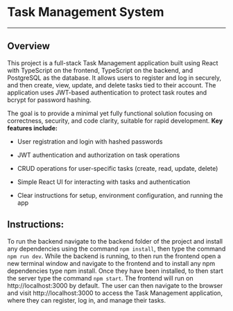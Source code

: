 # Task Management System
---

## Overview
This project is a full-stack Task Management application built using React with TypeScript on the frontend, TypeScript on the backend, and PostgreSQL as the database. It allows users to register and log in securely, and then create, view, update, and delete tasks tied to their account. The application uses JWT-based authentication to protect task routes and bcrypt for password hashing.

The goal is to provide a minimal yet fully functional solution focusing on correctness, security, and code clarity, suitable for rapid development.
**Key features include:**

- User registration and login with hashed passwords

- JWT authentication and authorization on task operations

- CRUD operations for user-specific tasks (create, read, update, delete)

- Simple React UI for interacting with tasks and authentication

- Clear instructions for setup, environment configuration, and running the app

## Instructions:
To run the backend navigate to the backend folder of the project and install any dependencies using the command `npm install`, then type the command `npm run dev`. While the backend is running, to then run the frontend open a new terminal window and navigate to the frontend and to install any npm dependencies type npm install. Once they have been installed, to then start the server type the command `npm start`. The frontend will run on http://localhost:3000 by default. The user can then navigate to the browser and visit http://localhost:3000 to access the Task Management application, where they can register, log in, and manage their tasks.
